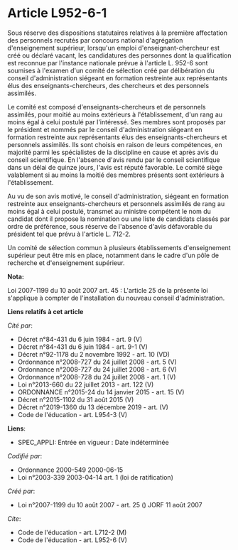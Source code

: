 # Article L952-6-1

Sous réserve des dispositions statutaires relatives à la première affectation des personnels recrutés par concours national
d'agrégation d'enseignement supérieur, lorsqu'un emploi d'enseignant-chercheur est créé ou déclaré vacant, les candidatures
des personnes dont la qualification est reconnue par l'instance nationale prévue à l'article L. 952-6 sont soumises à
l'examen d'un comité de sélection créé par délibération du conseil d'administration siégeant en formation restreinte aux
représentants élus des enseignants-chercheurs, des chercheurs et des personnels assimilés. 

Le comité est composé d'enseignants-chercheurs et de personnels assimilés, pour moitié au moins extérieurs à l'établissement,
d'un rang au moins égal à celui postulé par l'intéressé. Ses membres sont proposés par le président et nommés par le conseil
d'administration siégeant en formation restreinte aux représentants élus des enseignants-chercheurs et personnels assimilés.
Ils sont choisis en raison de leurs compétences, en majorité parmi les spécialistes de la discipline en cause et après avis
du conseil scientifique. En l'absence d'avis rendu par le conseil scientifique dans un délai de quinze jours, l'avis est
réputé favorable. Le comité siège valablement si au moins la moitié des membres présents sont extérieurs à l'établissement. 

Au vu de son avis motivé, le conseil d'administration, siégeant en formation restreinte aux enseignants-chercheurs et
personnels assimilés de rang au moins égal à celui postulé, transmet au ministre compétent le nom du candidat dont il propose
la nomination ou une liste de candidats classés par ordre de préférence, sous réserve de l'absence d'avis défavorable du
président tel que prévu à l'article L. 712-2. 

Un comité de sélection commun à plusieurs établissements d'enseignement supérieur peut être mis en place, notamment dans le
cadre d'un pôle de recherche et d'enseignement supérieur.

**Nota:**

Loi 2007-1199 du 10 août 2007 art. 45 : L'article 25 de la présente loi s'applique à compter de l'installation du nouveau
conseil d'administration.

**Liens relatifs à cet article**

_Cité par_:

  - Décret n°84-431 du 6 juin 1984 - art. 9 (V)
  - Décret n°84-431 du 6 juin 1984 - art. 9-1 (V)
  - Décret n°92-1178 du 2 novembre 1992 - art. 10 (VD)
  - Ordonnance n°2008-727 du 24 juillet 2008 - art. 5 (V)
  - Ordonnance n°2008-727 du 24 juillet 2008 - art. 6 (V)
  - Ordonnance n°2008-728 du 24 juillet 2008 - art. 1 (V)
  - Loi n°2013-660 du 22 juillet 2013 - art. 122 (V)
  - ORDONNANCE n°2015-24 du 14 janvier 2015 - art. 15 (V)
  - Décret n°2015-1102 du 31 août 2015 (V)
  - Décret n°2019-1360 du 13 décembre 2019 - art. (V)
  - Code de l'éducation - art. L954-3 (V)

**Liens**:

  - SPEC_APPLI: Entrée en vigueur : Date indéterminée

_Codifié par_:

  - Ordonnance 2000-549 2000-06-15
  - Loi n°2003-339 2003-04-14 art. 1 (loi de ratification)

_Créé par_:

  - Loi n°2007-1199 du 10 août 2007 - art. 25 () JORF 11 août 2007

_Cite_:

  - Code de l'éducation - art. L712-2 (M)
  - Code de l'éducation - art. L952-6 (V)
